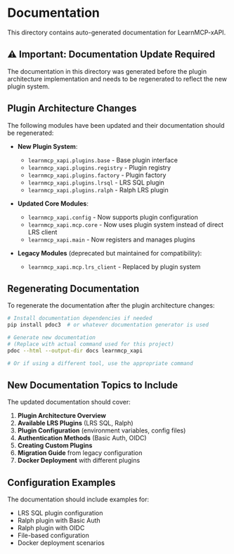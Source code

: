 # Documentation

This directory contains auto-generated documentation for LearnMCP-xAPI.

## ⚠️ Important: Documentation Update Required

The documentation in this directory was generated before the plugin architecture implementation and needs to be regenerated to reflect the new plugin system.

## Plugin Architecture Changes

The following modules have been updated and their documentation should be regenerated:

- **New Plugin System**:
  - `learnmcp_xapi.plugins.base` - Base plugin interface
  - `learnmcp_xapi.plugins.registry` - Plugin registry
  - `learnmcp_xapi.plugins.factory` - Plugin factory
  - `learnmcp_xapi.plugins.lrsql` - LRS SQL plugin
  - `learnmcp_xapi.plugins.ralph` - Ralph LRS plugin

- **Updated Core Modules**:
  - `learnmcp_xapi.config` - Now supports plugin configuration
  - `learnmcp_xapi.mcp.core` - Now uses plugin system instead of direct LRS client
  - `learnmcp_xapi.main` - Now registers and manages plugins

- **Legacy Modules** (deprecated but maintained for compatibility):
  - `learnmcp_xapi.mcp.lrs_client` - Replaced by plugin system

## Regenerating Documentation

To regenerate the documentation after the plugin architecture changes:

```bash
# Install documentation dependencies if needed
pip install pdoc3  # or whatever documentation generator is used

# Generate new documentation
# (Replace with actual command used for this project)
pdoc --html --output-dir docs learnmcp_xapi

# Or if using a different tool, use the appropriate command
```

## New Documentation Topics to Include

The updated documentation should cover:

1. **Plugin Architecture Overview**
2. **Available LRS Plugins** (LRS SQL, Ralph)
3. **Plugin Configuration** (environment variables, config files)
4. **Authentication Methods** (Basic Auth, OIDC)
5. **Creating Custom Plugins**
6. **Migration Guide** from legacy configuration
7. **Docker Deployment** with different plugins

## Configuration Examples

The documentation should include examples for:

- LRS SQL plugin configuration
- Ralph plugin with Basic Auth
- Ralph plugin with OIDC
- File-based configuration
- Docker deployment scenarios